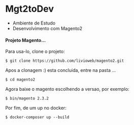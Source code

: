 # Mgt2toDev

* Ambiente de Estudo
* Desenvolvimento com Magento2

#### Projeto Magento... 

Para usa-lo, clone o projeto:
````
$ git clone https://github.com/livioweb/magento2.git
````

Apos a clonagem :) esta concluida, entre na pasta ... 
````
$ cd magento2
````

Agora baixe o magento escolhendo a versao, por exemplo: 
````
$ bin/magento 2.3.2
````

Por fim, de um up no docker:
````
$ docker-composer up --build
````